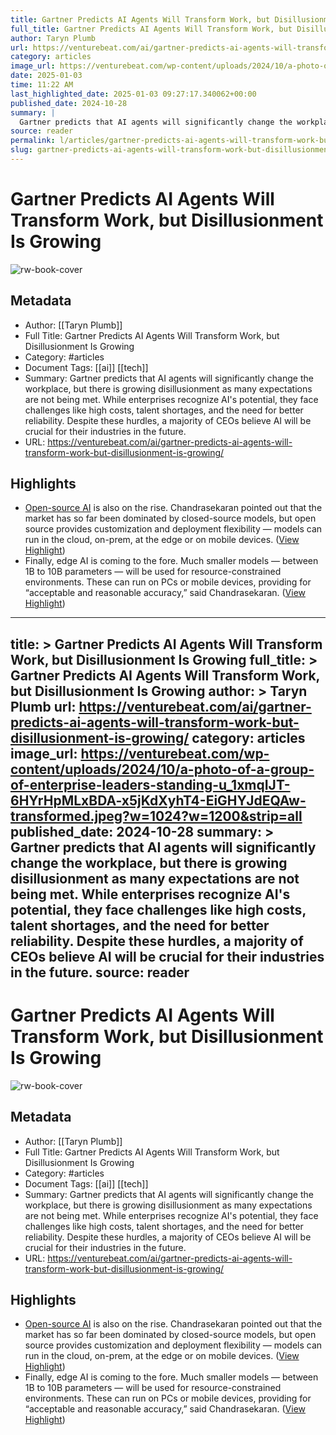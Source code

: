 ```yaml
---
title: Gartner Predicts AI Agents Will Transform Work, but Disillusionment Is Growing
full_title: Gartner Predicts AI Agents Will Transform Work, but Disillusionment Is Growing
author: Taryn Plumb
url: https://venturebeat.com/ai/gartner-predicts-ai-agents-will-transform-work-but-disillusionment-is-growing/
category: articles
image_url: https://venturebeat.com/wp-content/uploads/2024/10/a-photo-of-a-group-of-enterprise-leaders-standing-u_1xmqIJT-6HYrHpMLxBDA-x5jKdXyhT4-EiGHYJdEQAw-transformed.jpeg?w=1024?w=1200&strip=all
date: 2025-01-03
time: 11:22 AM
last_highlighted_date: 2025-01-03 09:27:17.340062+00:00
published_date: 2024-10-28
summary: |
  Gartner predicts that AI agents will significantly change the workplace, but there is growing disillusionment as many expectations are not being met. While enterprises recognize AI's potential, they face challenges like high costs, talent shortages, and the need for better reliability. Despite these hurdles, a majority of CEOs believe AI will be crucial for their industries in the future.
source: reader
permalink: l/articles/gartner-predicts-ai-agents-will-transform-work-but-disillusionment-is-growing
slug: gartner-predicts-ai-agents-will-transform-work-but-disillusionment-is-growing
---
```

# Gartner Predicts AI Agents Will Transform Work, but Disillusionment Is Growing

![rw-book-cover](https://venturebeat.com/wp-content/uploads/2024/10/a-photo-of-a-group-of-enterprise-leaders-standing-u_1xmqIJT-6HYrHpMLxBDA-x5jKdXyhT4-EiGHYJdEQAw-transformed.jpeg?w=1024?w=1200&strip=all)

## Metadata
- Author: [[Taryn Plumb]]
- Full Title: Gartner Predicts AI Agents Will Transform Work, but Disillusionment Is Growing
- Category: #articles
- Document Tags: [[ai]] [[tech]] 
- Summary: Gartner predicts that AI agents will significantly change the workplace, but there is growing disillusionment as many expectations are not being met. While enterprises recognize AI's potential, they face challenges like high costs, talent shortages, and the need for better reliability. Despite these hurdles, a majority of CEOs believe AI will be crucial for their industries in the future.
- URL: https://venturebeat.com/ai/gartner-predicts-ai-agents-will-transform-work-but-disillusionment-is-growing/

## Highlights
- [Open-source AI](https://venturebeat.com/ai/enterprise-ai-adoption-surges-as-organizations-shift-from-experimentation-to-implementation/) is also on the rise. Chandrasekaran pointed out that the market has so far been dominated by closed-source models, but open source provides customization and deployment flexibility — models can run in the cloud, on-prem, at the edge or on mobile devices. ([View Highlight](https://read.readwise.io/read/01jgnqv2y4wkvvd21sq4dc67np))
- Finally, edge AI is coming to the fore. Much smaller models — between 1B to 10B parameters — will be used for resource-constrained environments. These can run on PCs or mobile devices, providing for “acceptable and reasonable accuracy,” said Chandrasekaran. ([View Highlight](https://read.readwise.io/read/01jgnqv4ay00efdv9f2fxcg8t0))


---
title: >
  Gartner Predicts AI Agents Will Transform Work, but Disillusionment Is Growing
full_title: >
  Gartner Predicts AI Agents Will Transform Work, but Disillusionment Is Growing
author: >
  Taryn Plumb
url: https://venturebeat.com/ai/gartner-predicts-ai-agents-will-transform-work-but-disillusionment-is-growing/
category: articles
image_url: https://venturebeat.com/wp-content/uploads/2024/10/a-photo-of-a-group-of-enterprise-leaders-standing-u_1xmqIJT-6HYrHpMLxBDA-x5jKdXyhT4-EiGHYJdEQAw-transformed.jpeg?w=1024?w=1200&strip=all
published_date: 2024-10-28
summary: >
  Gartner predicts that AI agents will significantly change the workplace, but there is growing disillusionment as many expectations are not being met. While enterprises recognize AI's potential, they face challenges like high costs, talent shortages, and the need for better reliability. Despite these hurdles, a majority of CEOs believe AI will be crucial for their industries in the future.
source: reader
---
# Gartner Predicts AI Agents Will Transform Work, but Disillusionment Is Growing

![rw-book-cover](https://venturebeat.com/wp-content/uploads/2024/10/a-photo-of-a-group-of-enterprise-leaders-standing-u_1xmqIJT-6HYrHpMLxBDA-x5jKdXyhT4-EiGHYJdEQAw-transformed.jpeg?w=1024?w=1200&strip=all)

## Metadata
- Author: [[Taryn Plumb]]
- Full Title: Gartner Predicts AI Agents Will Transform Work, but Disillusionment Is Growing
- Category: #articles
- Document Tags: [[ai]] [[tech]] 
- Summary: Gartner predicts that AI agents will significantly change the workplace, but there is growing disillusionment as many expectations are not being met. While enterprises recognize AI's potential, they face challenges like high costs, talent shortages, and the need for better reliability. Despite these hurdles, a majority of CEOs believe AI will be crucial for their industries in the future.
- URL: https://venturebeat.com/ai/gartner-predicts-ai-agents-will-transform-work-but-disillusionment-is-growing/

## Highlights
- [Open-source AI](https://venturebeat.com/ai/enterprise-ai-adoption-surges-as-organizations-shift-from-experimentation-to-implementation/) is also on the rise. Chandrasekaran pointed out that the market has so far been dominated by closed-source models, but open source provides customization and deployment flexibility — models can run in the cloud, on-prem, at the edge or on mobile devices. ([View Highlight](https://read.readwise.io/read/01jgnqv2y4wkvvd21sq4dc67np))
- Finally, edge AI is coming to the fore. Much smaller models — between 1B to 10B parameters — will be used for resource-constrained environments. These can run on PCs or mobile devices, providing for “acceptable and reasonable accuracy,” said Chandrasekaran. ([View Highlight](https://read.readwise.io/read/01jgnqv4ay00efdv9f2fxcg8t0))


